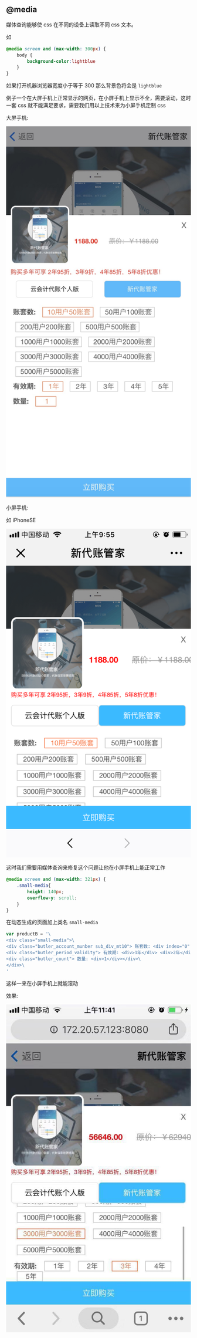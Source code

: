 ## @media 

媒体查询能够使 css 在不同的设备上读取不同 css 文本。


如

```css
@media screen and (max-width: 300px) {
    body {
        background-color:lightblue
    }
}
```

如果打开机器浏览器宽度小于等于 300 那么背景色将会是 `lightblue`


例子一个在大屏手机上正常显示的网页，在小屏手机上显示不全，需要滚动，这时一套 css 就不能满足要求，需要我们用以上技术来为小屏手机定制 css

大屏手机:


![pc-browser](https://github.com/PsChina/CSS/blob/master/images/mac-browser.png)

小屏手机:

如 iPhoneSE


![phone](https://github.com/PsChina/CSS/blob/master/images/phone.png)


这时我们需要用媒体查询来修复这个问题让他在小屏手机上能正常工作


```css
@media screen and (max-width: 321px) {
    .small-media{
        height: 140px;
        overflow-y: scroll;
    }
}
```
在动态生成的页面加上类名 `small-media`
```js
var productB = '\
<div class="small-media">\
<div class="butler_account_munber sub_div_mt10"> 账套数: <div index="0" userCount="10">10用户50账套</div> <div index="1" userCount="50">50用户100账套</div> <div index="2" userCount="200">200用户200账套</div> <div index="3" userCount="500">500用户500账套</div> <div index="4" userCount="1000">1000用户1000账套</div> <div index="5" userCount="2000">2000用户2000账套</div> <div index="6" userCount="3000">3000用户3000账套</div> <div index="7" userCount="4000">4000用户4000账套</div> <div index="8" userCount="5000">5000用户5000账套</div> </div>\
<div class="butler_period_validity"> 有效期: <div>1年</div> <div>2年</div> <div>3年</div> <div>4年</div> <div>5年</div></div>\
<div class="butler_count"> 数量: <div>1</div></div>\
</div>\
'
```

这样一来在小屏手机上就能滚动

效果:

![fix-image](https://github.com/PsChina/CSS/blob/master/images/fix-image.jpg)